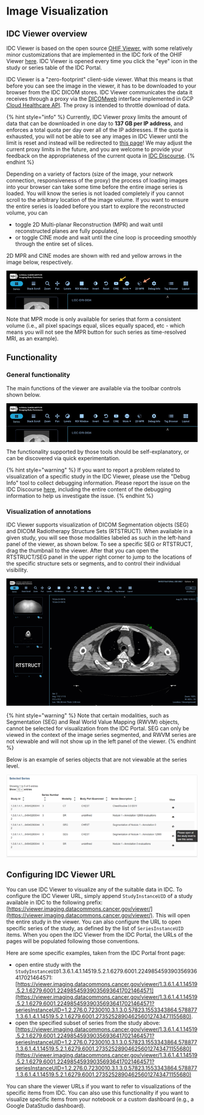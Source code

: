 # Image Visualization

## IDC Viewer overview

IDC Viewer is based on the open source [OHIF Viewer](https://github.com/OHIF/Viewers), with some relatively minor customizations that are implemented in the IDC fork of the OHIF Viewer [here](https://github.com/ImagingDataCommons/Viewers). IDC Viewer is opened every time you click the "eye" icon in the study or series table of the IDC Portal.

IDC Viewer is a "zero-footprint" client-side viewer. What this means is that before you can see the image in the viewer, it has to be downloaded to your browser from the IDC DICOM stores. IDC Viewer communicates the data it receives through a proxy via the [DICOMweb](https://www.dicomstandard.org/dicomweb) interface implemented in GCP [Cloud Healthcare API](https://cloud.google.com/healthcare/docs/concepts/dicom). The proxy is intended to throttle download of data.

{% hint style="info" %}
Currently, IDC Viewer proxy limits the amount of data that can be downloaded in one day to **137 GB per IP address**, and enforces a total quota per day over all of the IP addresses. If the quota is exhausted, you will not be able to see any images in IDC Viewer until the limit is reset and instead will be redirected to [this page](https://portal.imaging.datacommons.cancer.gov/quota/index.html)! We may adjust the current proxy limits in the future, and you are welcome to provide your feedback on the appropriateness of the current quota in [IDC Discourse](https://discourse.canceridc.dev/c/support/feedback-and-features/7).
{% endhint %}

Depending on a variety of factors \(size of the image, your network connection, responsiveness of the proxy\) the process of loading images into your browser can take some time before the entire image series is loaded. You will know the series is not loaded completely if you cannot scroll to the arbitrary location of the image volume. If you want to ensure the entire series is loaded before you start to explore the reconstructed volume, you can

* toggle 2D Multi-planar Reconstruction \(MPR\) and wait until reconstructed planes are fully populated,
* or toggle CINE mode and wait until the cine loop is proceeding smoothly through the entire set of slices.

2D MPR and CINE modes are shown with red and yellow arrows in the image below, respectively.

![](../.gitbook/assets/cine_mpr.jpg)

Note that MPR mode is only available for series that form a consistent volume \(i.e., all pixel spacings equal, slices equally spaced, etc - which means you will not see the MPR button for such series as time-resolved MRI, as an example\).

## Functionality

### General functionality

The main functions of the viewer are available via the toolbar controls shown below.

![](../.gitbook/assets/viewer_toolbar.jpg)

The functionality supported by those tools should be self-explanatory, or can be discovered via quick experimentation.

{% hint style="warning" %}
If you want to report a problem related to visualization of a specific study in the IDC Viewer, please use the "Debug Info" tool to collect debugging information. Please report the issue on the IDC Discourse [here](https://discourse.canceridc.dev/c/support/feedback-and-features/7), including the entire content of the debugging information to help us investigate the issue.
{% endhint %}

### Visualization of annotations

IDC Viewer supports visualization of DICOM Segmentation objects \(SEG\) and DICOM Radiotherapy Structure Sets \(RTSTRUCT\). When available in a given study, you will see those modalities labeled as such in the left-hand panel of the viewer, as shown below. To see a specific SEG or RTSTRUCT, drag the thumbnail to the viewer. After that you can open the RTSTRUCT/SEG panel in the upper right corner to jump to the locations of the specific structure sets or segments, and to control their individual visibility.

![](../.gitbook/assets/rtstruct_load.gif)

{% hint style="warning" %}
Note that certain modalities, such as Segmentation \(SEG\) and Real World Value Mapping \(RWVM\) objects, cannot be selected for visualization from the IDC Portal. SEG can only be viewed in the context of the image series segmented, and RWVM series are not viewable and will not show up in the left panel of the viewer.
{% endhint %}

Below is an example of series objects that are not viewable at the series level.

![](../.gitbook/assets/2020-10-15-5-.png)

## Configuring IDC Viewer URL

You can use IDC Viewer to visualize any of the suitable data in IDC. To configure the IDC Viewer URL, simply append `StudyInstanceUID` of a study available in IDC to the following prefix: [https://viewer.imaging.datacommons.cancer.gov/viewer/](https://viewer.imaging.datacommons.cancer.gov/viewer/). This will open the entire study in the viewer. You can also configure the URL to open specific series of the study, as defined by the list of `SeriesInstanceUID` items. When you open the IDC Viewer from the IDC Portal, the URLs of the pages will be populated following those conventions.

Here are some specific examples, taken from the IDC Portal front page:

* open entire study with the `StudyInstanceUID`1.3.6.1.4.1.14519.5.2.1.6279.6001.224985459390356936417021464571: [https://viewer.imaging.datacommons.cancer.gov/viewer/1.3.6.1.4.1.14519.5.2.1.6279.6001.224985459390356936417021464571](https://viewer.imaging.datacommons.cancer.gov/viewer/1.3.6.1.4.1.14519.5.2.1.6279.6001.224985459390356936417021464571?seriesInstanceUID=1.2.276.0.7230010.3.1.3.0.57823.1553343864.578877,1.3.6.1.4.1.14519.5.2.1.6279.6001.273525289046256012743471155680).
* open the specified subset of series from the study above: [https://viewer.imaging.datacommons.cancer.gov/viewer/1.3.6.1.4.1.14519.5.2.1.6279.6001.224985459390356936417021464571?seriesInstanceUID=1.2.276.0.7230010.3.1.3.0.57823.1553343864.578877,1.3.6.1.4.1.14519.5.2.1.6279.6001.273525289046256012743471155680](https://viewer.imaging.datacommons.cancer.gov/viewer/1.3.6.1.4.1.14519.5.2.1.6279.6001.224985459390356936417021464571?seriesInstanceUID=1.2.276.0.7230010.3.1.3.0.57823.1553343864.578877,1.3.6.1.4.1.14519.5.2.1.6279.6001.273525289046256012743471155680)

You can share the viewer URLs if you want to refer to visualizations of the specific items from IDC. You can also use this functionality if you want to visualize specific items from your notebook or a custom dashboard \(e.g., a Google DataStudio dashboard\).

